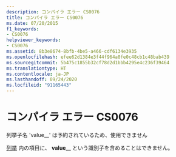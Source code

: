 ```yaml
---
description: コンパイラ エラー CS0076
title: コンパイラ エラー CS0076
ms.date: 07/20/2015
f1_keywords:
- CS0076
helpviewer_keywords:
- CS0076
ms.assetid: 8b3e8674-8bfb-4be5-a466-cdf6134e3935
ms.openlocfilehash: efee62d1384e3f44f964a0fe0c48cb1c48bab439
ms.sourcegitcommit: 5b475c1855b32cf78d2d1bbb4295e4c236f39464
ms.translationtype: HT
ms.contentlocale: ja-JP
ms.lasthandoff: 09/24/2020
ms.locfileid: "91165443"
---
```

# <a name="compiler-error-cs0076"></a>コンパイラ エラー CS0076

列挙子名 'value__' は予約されているため、使用できません  
  
 [列挙](../language-reference/builtin-types/enum.md) 内の項目に、 **value__** という識別子を含めることはできません。
